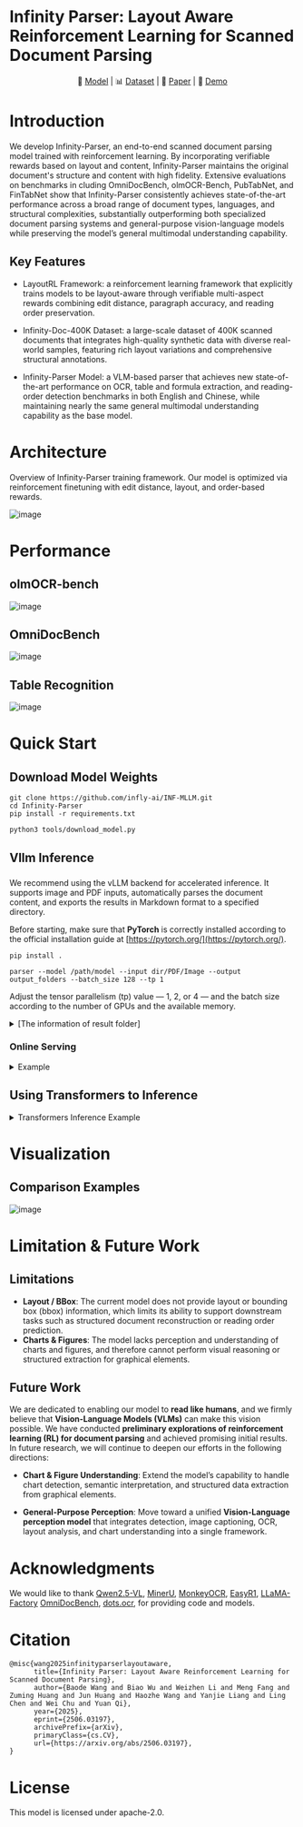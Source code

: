 # Infinity Parser: Layout Aware Reinforcement Learning for Scanned Document Parsing

<div align="center">

🤗 <a href="https://huggingface.co/infly/Infinity-Parser-7B">Model</a> |
📊 <a href="https://huggingface.co/datasets/infly/Infinity-Doc-55K">Dataset</a> |
📄 <a href="https://arxiv.org/pdf/2506.03197">Paper</a> |
🚀 <a href="https://huggingface.co/spaces/infly/Infinity-Parser-Demo">Demo</a>

</div>


# Introduction

We develop Infinity-Parser, an end-to-end scanned document parsing model trained with reinforcement learning. By incorporating verifiable rewards based on layout and content, Infinity-Parser maintains the original document's structure and content with high fidelity. Extensive evaluations on benchmarks in cluding OmniDocBench, olmOCR-Bench, PubTabNet, and FinTabNet show that Infinity-Parser consistently achieves state-of-the-art performance across a broad range of document types, languages, and structural complexities, substantially outperforming both specialized document parsing systems and general-purpose vision-language models while preserving the model’s general multimodal understanding capability.

## Key Features

- LayoutRL Framework: a reinforcement learning framework that explicitly trains models to be layout-aware through verifiable multi-aspect rewards combining edit distance, paragraph accuracy, and reading order preservation.

- Infinity-Doc-400K Dataset: a large-scale dataset of 400K scanned documents that integrates high-quality synthetic data with diverse real-world samples, featuring rich layout variations and comprehensive structural annotations.

- Infinity-Parser Model: a VLM-based parser that achieves new state-of-the-art performance on OCR, table and formula extraction, and reading-order detection benchmarks in both English and Chinese, while maintaining nearly the same general multimodal understanding capability as the base model.

# Architecture

Overview of Infinity-Parser training framework. Our model is optimized via reinforcement finetuning with edit distance, layout, and order-based rewards.

![image](assets/architecture.png)

# Performance

## olmOCR-bench
![image](assets/olmocr.png)

## OmniDocBench
![image](assets/OmniDocBench.png)

## Table Recognition
![image](assets/table.png)

# Quick Start
## Download Model Weights

```shell
git clone https://github.com/infly-ai/INF-MLLM.git
cd Infinity-Parser
pip install -r requirements.txt

python3 tools/download_model.py
```

## Vllm Inference

### 
We recommend using the vLLM backend for accelerated inference. 
It supports image and PDF inputs, automatically parses the document content, and exports the results in Markdown format to a specified directory.

Before starting, make sure that **PyTorch** is correctly installed according to the official installation guide at [https://pytorch.org/](https://pytorch.org/).

```shell
pip install .

parser --model /path/model --input dir/PDF/Image --output output_folders --batch_size 128 --tp 1
```

Adjust the tensor parallelism (tp) value — 1, 2, or 4 — and the batch size according to the number of GPUs and the available memory.

<details>
  <summary> [The information of result folder] </summary>
The result folder contains the following contents:

```
output_folders/
├── <file_name>/output.md
├── ...
├── ...
```

</details>

### Online Serving

<details>
    <summary> Example </summary>

- Launch the vLLM Server

```shell
vllm serve  /path/to/model --tensor-parallel-size=4 --served-model-name=Infinity_Parser
```

- Python Client Example

```python
import os
import re
import sys
import json
from PIL import Image                 
from openai import OpenAI, AsyncOpenAI   
import base64, pathlib

prompt = r'''You are an AI assistant specialized in converting PDF images to Markdown format. Please follow these instructions for the conversion:

        1. Text Processing:
        - Accurately recognize all text content in the PDF image without guessing or inferring.
        - Convert the recognized text into Markdown format.
        - Maintain the original document structure, including headings, paragraphs, lists, etc.

        2. Mathematical Formula Processing:
        - Convert all mathematical formulas to LaTeX format.
        - Enclose inline formulas with \( \). For example: This is an inline formula \( E = mc^2 \)
        - Enclose block formulas with \\[ \\]. For example: \[ \frac{-b \pm \sqrt{b^2 - 4ac}}{2a} \]

        3. Table Processing:
        - Convert tables to HTML format.
        - Wrap the entire table with <table> and </table>.

        4. Figure Handling:
        - Ignore figures content in the PDF image. Do not attempt to describe or convert images.

        5. Output Format:
        - Ensure the output Markdown document has a clear structure with appropriate line breaks between elements.
        - For complex layouts, try to maintain the original document's structure and format as closely as possible.

        Please strictly follow these guidelines to ensure accuracy and consistency in the conversion. Your task is to accurately convert the content of the PDF image into Markdown format without adding any extra explanations or comments.
        '''

def encode_image(image_path):
    with open(image_path, "rb") as image_file:
        return base64.b64encode(image_file.read()).decode("utf-8")

    
def build_message(image_path, prompt):
    
    content = [
        {
            "type": "image_url",
            "image_url": {
                "url": f"data:image/jpeg;base64,{encode_image(image_path)}"
            }
        },
        {"type": "text", 'text': prompt}  
    ]
    messages = [
        {"role": "system", "content": "You are a helpful assistant."},
        {'role': 'user', 'content': content}   
    ]
    
    return messages

client = OpenAI(
    api_key="EMPTY",
    base_url="http://localhost:8000/v1",
)


def request(messages):
    completion = client.chat.completions.create(
        messages=messages,
        extra_headers={
            "Authorization": f"Bearer {Authorization}"
        },
        model="Infinity_Parser",
        max_completion_tokens=8192,                              
        temperature=0.0,
        top_p=0.95
    )
    
    return completion.choices[0].message.content


if __name__ == "__main__":
    img_path = "path/to/image.png"
    res = build_message(img_path, prompt)
    print(res) 
```
</details>

## Using Transformers to Inference

<details>
    <summary> Transformers Inference Example </summary>
    
```python
import torch
from transformers import Qwen2_5_VLForConditionalGeneration, AutoTokenizer, AutoProcessor
from qwen_vl_utils import process_vision_info

model_path = "infly/Infinity-Parser-7B"
prompt = "Please transform the document’s contents into Markdown format."

print("Loading model and processor...")
# Default: Load the model on the available device(s)
# model = Qwen2_5_VLForConditionalGeneration.from_pretrained(
#     model_path, torch_dtype="auto", device_map="auto"
# )

# We recommend enabling flash_attention_2 for better acceleration and memory saving, especially in multi-image and video scenarios.
model = Qwen2_5_VLForConditionalGeneration.from_pretrained(
    model_path,
    torch_dtype=torch.bfloat16,
    attn_implementation="flash_attention_2",
    device_map="auto",
)

# Default processor
# processor = AutoProcessor.from_pretrained(model_path)

# Recommended processor
min_pixels = 256 * 28 * 28   # 448 * 448
max_pixels = 2304 * 28 * 28  # 1344 * 1344
processor = AutoProcessor.from_pretrained(model_path, min_pixels=min_pixels, max_pixels=max_pixels)

print("Preparing messages for inference...")
messages = [
    {
        "role": "user",
        "content": [
            {
                "type": "image",
                "image": "https://ofasys-multimodal-wlcb-3-toshanghai.oss-accelerate.aliyuncs.com/wpf272043/keepme/image/receipt.png",
            },
            {"type": "text", "text": prompt},
        ],
    }
]

text = processor.apply_chat_template(
    messages, tokenize=False, add_generation_prompt=True
)
image_inputs, video_inputs = process_vision_info(messages)
inputs = processor(
    text=[text],
    images=image_inputs,
    videos=video_inputs,
    padding=True,
    return_tensors="pt",
)
inputs = inputs.to("cuda")

print("Generating results...")
generated_ids = model.generate(**inputs, max_new_tokens=4096)
generated_ids_trimmed = [
    out_ids[len(in_ids) :] for in_ids, out_ids in zip(inputs.input_ids, generated_ids)
]
output_text = processor.batch_decode(
    generated_ids_trimmed, skip_special_tokens=True, clean_up_tokenization_spaces=False
)
print(output_text)
```
</details>

# Visualization

## Comparison Examples
![image](assets/case.jpeg)

# Limitation & Future Work

## Limitations
 - **Layout / BBox**: The current model does not provide layout or bounding box (bbox) information, which limits its ability to support downstream tasks such as structured document reconstruction or reading order prediction.
 - **Charts & Figures**: The model lacks perception and understanding of charts and figures, and therefore cannot perform visual reasoning or structured extraction for graphical elements.
 
## Future Work

We are dedicated to enabling our model to **read like humans**, and we firmly believe that **Vision-Language Models (VLMs)** can make this vision possible. We have conducted **preliminary explorations of reinforcement learning (RL) for document parsing** and achieved promising initial results.  In future research, we will continue to deepen our efforts in the following directions:

- **Chart & Figure Understanding**: Extend the model’s capability to handle chart detection, semantic interpretation, and structured data extraction from graphical elements.

- **General-Purpose Perception**: Move toward a unified **Vision-Language perception model** that integrates detection, image captioning, OCR, layout analysis, and chart understanding into a single framework.

# Acknowledgments
We would like to thank [Qwen2.5-VL](https://github.com/QwenLM/Qwen2.5-VL), [MinerU](https://github.com/opendatalab/MinerU), [MonkeyOCR](https://github.com/Yuliang-Liu/MonkeyOCR), [EasyR1](https://github.com/hiyouga/EasyR1), [LLaMA-Factory](https://github.com/hiyouga/LLaMA-Factory)
[OmniDocBench](https://github.com/opendatalab/OmniDocBench), [dots.ocr](https://github.com/rednote-hilab/dots.ocr), for providing code and models. 

# Citation

```
@misc{wang2025infinityparserlayoutaware,
      title={Infinity Parser: Layout Aware Reinforcement Learning for Scanned Document Parsing}, 
      author={Baode Wang and Biao Wu and Weizhen Li and Meng Fang and Zuming Huang and Jun Huang and Haozhe Wang and Yanjie Liang and Ling Chen and Wei Chu and Yuan Qi},
      year={2025},
      eprint={2506.03197},
      archivePrefix={arXiv},
      primaryClass={cs.CV},
      url={https://arxiv.org/abs/2506.03197}, 
}
```

# License

This model is licensed under apache-2.0.
